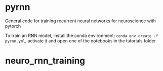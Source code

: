# pyrnn
General code for training recurrent neural networks for neuroscience with pytorch

To train an RNN model, install the conda environment: 
```conda env create -f pyrnn.yml```, activate it and open one of the notebooks in the tutorials folder
# neuro_rnn_training
